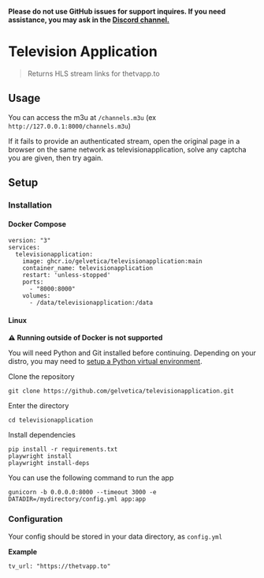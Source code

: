 **Please do not use GitHub issues for support inquires.
If you need assistance, you may ask in the
[Discord channel.](https://discord.gg/mc4WaSApvS)**
# Television Application
> Returns HLS stream links for thetvapp.to
## Usage
You can access the m3u at `/channels.m3u` (ex `http://127.0.0.1:8000/channels.m3u`)

If it fails to provide an authenticated stream,
open the original page in a browser on the same network as
televisionapplication, solve any captcha you are given, then try again.
## Setup
### Installation
#### Docker Compose
```
version: "3"
services:
  televisionapplication:
    image: ghcr.io/gelvetica/televisionapplication:main
    container_name: televisionapplication
    restart: 'unless-stopped'
    ports:
      - "8000:8000"
    volumes:
      - /data/televisionapplication:/data
```
#### Linux
**⚠️ Running outside of Docker is not supported**

You will need Python and Git installed before continuing. Depending on your distro, you may need to [setup a Python virtual environment](https://docs.python.org/3.12/library/venv.html).

Clone the repository
```
git clone https://github.com/gelvetica/televisionapplication.git
```
Enter the directory
```
cd televisionapplication
```
Install dependencies
```
pip install -r requirements.txt
playwright install
playwright install-deps
```

You can use the following command to run the app
```
gunicorn -b 0.0.0.0:8000 --timeout 3000 -e DATADIR=/mydirectory/config.yml app:app
```
### Configuration
Your config should be stored in your data directory, as `config.yml`

**Example**
```
tv_url: "https://thetvapp.to"
```
